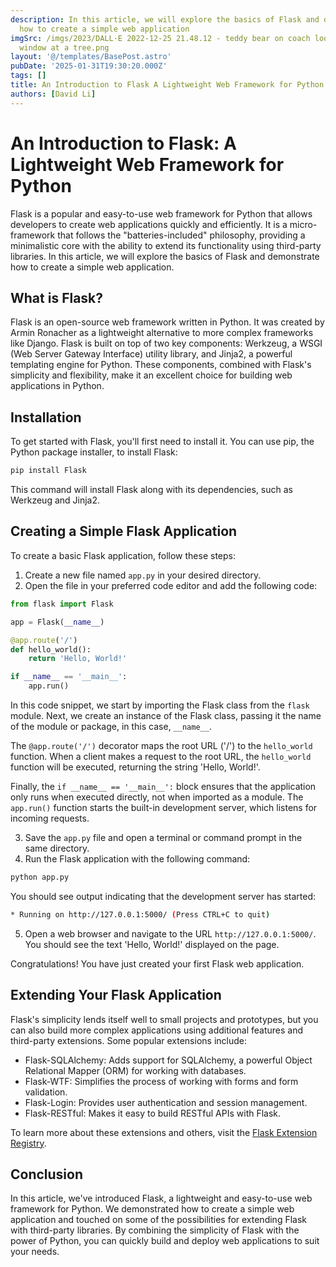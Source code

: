 ```yaml
---
description: In this article, we will explore the basics of Flask and demonstrate
  how to create a simple web application
imgSrc: /imgs/2023/DALL·E 2022-12-25 21.48.12 - teddy bear on coach looking out the
  window at a tree.png
layout: '@/templates/BasePost.astro'
pubDate: '2025-01-31T19:30:20.000Z'
tags: []
title: An Introduction to Flask A Lightweight Web Framework for Python
authors: [David Li]
---
```


# An Introduction to Flask: A Lightweight Web Framework for Python

Flask is a popular and easy-to-use web framework for Python that allows developers to create web applications quickly and efficiently. It is a micro-framework that follows the "batteries-included" philosophy, providing a minimalistic core with the ability to extend its functionality using third-party libraries. In this article, we will explore the basics of Flask and demonstrate how to create a simple web application.

## What is Flask?

Flask is an open-source web framework written in Python. It was created by Armin Ronacher as a lightweight alternative to more complex frameworks like Django. Flask is built on top of two key components: Werkzeug, a WSGI (Web Server Gateway Interface) utility library, and Jinja2, a powerful templating engine for Python. These components, combined with Flask's simplicity and flexibility, make it an excellent choice for building web applications in Python.

## Installation

To get started with Flask, you'll first need to install it. You can use pip, the Python package installer, to install Flask:

```bash
pip install Flask
```

This command will install Flask along with its dependencies, such as Werkzeug and Jinja2.

## Creating a Simple Flask Application

To create a basic Flask application, follow these steps:

1. Create a new file named `app.py` in your desired directory.
2. Open the file in your preferred code editor and add the following code:

```python
from flask import Flask

app = Flask(__name__)

@app.route('/')
def hello_world():
    return 'Hello, World!'

if __name__ == '__main__':
    app.run()
```

In this code snippet, we start by importing the Flask class from the `flask` module. Next, we create an instance of the Flask class, passing it the name of the module or package, in this case, `__name__`.

The `@app.route('/')` decorator maps the root URL ('/') to the `hello_world` function. When a client makes a request to the root URL, the `hello_world` function will be executed, returning the string 'Hello, World!'.

Finally, the `if __name__ == '__main__':` block ensures that the application only runs when executed directly, not when imported as a module. The `app.run()` function starts the built-in development server, which listens for incoming requests.

3. Save the `app.py` file and open a terminal or command prompt in the same directory.
4. Run the Flask application with the following command:

```bash
python app.py
```

You should see output indicating that the development server has started:

```bash
* Running on http://127.0.0.1:5000/ (Press CTRL+C to quit)
```

5. Open a web browser and navigate to the URL `http://127.0.0.1:5000/`. You should see the text 'Hello, World!' displayed on the page.

Congratulations! You have just created your first Flask web application.

## Extending Your Flask Application

Flask's simplicity lends itself well to small projects and prototypes, but you can also build more complex applications using additional features and third-party extensions. Some popular extensions include:

- Flask-SQLAlchemy: Adds support for SQLAlchemy, a powerful Object Relational Mapper (ORM) for working with databases.
- Flask-WTF: Simplifies the process of working with forms and form validation.
- Flask-Login: Provides user authentication and session management.
- Flask-RESTful: Makes it easy to build RESTful APIs with Flask.

To learn more about these extensions and others, visit the [Flask Extension Registry](https://flask.palletsprojects.com/en/2.1.x/extensions/).

## Conclusion

In this article, we've introduced Flask, a lightweight and easy-to-use web framework for Python. We demonstrated how to create a simple web application and touched on some of the possibilities for extending Flask with third-party libraries. By combining the simplicity of Flask with the power of Python, you can quickly build and deploy web applications to suit your needs.